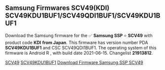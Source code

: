 <h2>Samsung Firmwares SCV49(KDI) SCV49KDU1BUF1/SCV49QDI1BUF1/SCV49KDU1BUF1</h2>
Download the Samsung firmware for the ✅ <strong>Samsung SSP </strong> ⭐ <strong>SCV49</strong> with product code <strong>KDI</strong> <strong> from Japan</strong>. This firmware has version number PDA <strong>SCV49KDU1BUF1</strong> and CSC SCV49QDI1BUF1. The operating system of this firmware is Android R , with build date 2021-06-15. Changelist <strong>21913812</strong>.


[SCV49](https://samfirm.shop/samsung/model/SCV49)
[SCV49KDU1BUF1](https://samfirm.shop/samsung/pda/SCV49KDU1BUF1)
[Download Firmware Samsung SSP SCV49](https://samfirm.shop/samsung/firmware/475502)
